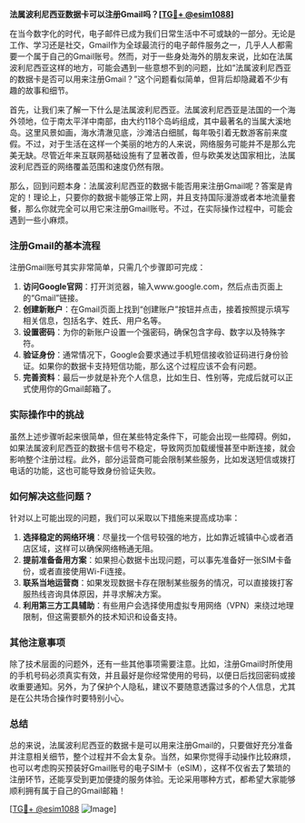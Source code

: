 **法属波利尼西亚数据卡可以注册Gmail吗？[[TG💪+ @esim1088](https://t.me/s/esim1088)]**

在当今数字化的时代，电子邮件已成为我们日常生活中不可或缺的一部分。无论是工作、学习还是社交，Gmail作为全球最流行的电子邮件服务之一，几乎人人都需要一个属于自己的Gmail账号。然而，对于一些身处海外的朋友来说，比如在法属波利尼西亚这样的地方，可能会遇到一些意想不到的问题，比如“法属波利尼西亚的数据卡是否可以用来注册Gmail？”这个问题看似简单，但背后却隐藏着不少有趣的故事和细节。

首先，让我们来了解一下什么是法属波利尼西亚。法属波利尼西亚是法国的一个海外领地，位于南太平洋中南部，由大约118个岛屿组成，其中最著名的当属大溪地岛。这里风景如画，海水清澈见底，沙滩洁白细腻，每年吸引着无数游客前来度假。不过，对于生活在这样一个美丽的地方的人来说，网络服务可能并不是那么完美无缺。尽管近年来互联网基础设施有了显著改善，但与欧美发达国家相比，法属波利尼西亚的网络覆盖范围和速度仍然有限。

那么，回到问题本身：法属波利尼西亚的数据卡能否用来注册Gmail呢？答案是肯定的！理论上，只要你的数据卡能够正常上网，并且支持国际漫游或者本地流量套餐，那么你就完全可以用它来注册Gmail账号。不过，在实际操作过程中，可能会遇到一些小麻烦。

### 注册Gmail的基本流程

注册Gmail账号其实非常简单，只需几个步骤即可完成：

1. **访问Google官网**：打开浏览器，输入www.google.com，然后点击页面上的“Gmail”链接。
2. **创建新账户**：在Gmail页面上找到“创建账户”按钮并点击，接着按照提示填写相关信息，包括名字、姓氏、用户名等。
3. **设置密码**：为你的新账户设置一个强密码，确保包含字母、数字以及特殊字符。
4. **验证身份**：通常情况下，Google会要求通过手机短信接收验证码进行身份验证。如果你的数据卡支持短信功能，那么这个过程应该不会有问题。
5. **完善资料**：最后一步就是补充个人信息，比如生日、性别等，完成后就可以正式使用你的Gmail邮箱了。

### 实际操作中的挑战

虽然上述步骤听起来很简单，但在某些特定条件下，可能会出现一些障碍。例如，如果法属波利尼西亚的数据卡信号不稳定，导致网页加载缓慢甚至中断连接，就会影响整个注册过程。此外，部分运营商可能会限制某些服务，比如发送短信或拨打电话的功能，这也可能导致身份验证失败。

### 如何解决这些问题？

针对以上可能出现的问题，我们可以采取以下措施来提高成功率：

1. **选择稳定的网络环境**：尽量找一个信号较强的地方，比如靠近城镇中心或者酒店区域，这样可以确保网络畅通无阻。
2. **提前准备备用方案**：如果担心数据卡出现问题，可以事先准备好一张SIM卡备份，或者直接使用Wi-Fi连接。
3. **联系当地运营商**：如果发现数据卡存在限制某些服务的情况，可以直接拨打客服热线咨询具体原因，并寻求解决方案。
4. **利用第三方工具辅助**：有些用户会选择使用虚拟专用网络（VPN）来绕过地理限制，但这需要额外的技术知识和设备支持。

### 其他注意事项

除了技术层面的问题外，还有一些其他事项需要注意。比如，注册Gmail时所使用的手机号码必须真实有效，并且最好是你经常使用的号码，以便日后找回密码或接收重要通知。另外，为了保护个人隐私，建议不要随意透露过多的个人信息，尤其是在公共场合操作时要特别小心。

### 总结

总的来说，法属波利尼西亚的数据卡是可以用来注册Gmail的，只要做好充分准备并注意相关细节，整个过程并不会太复杂。当然，如果你觉得手动操作比较麻烦，也可以考虑购买预装好Gmail账号的电子SIM卡（eSIM），这样不仅省去了繁琐的注册环节，还能享受到更加便捷的服务体验。无论采用哪种方式，都希望大家能够顺利拥有属于自己的Gmail邮箱！

[[TG💪+ @esim1088](https://t.me/s/esim1088) ![Image](https://i.postimg.cc/4NQfJmqS/Snipaste-2025-05-13-00-14-12.png)]